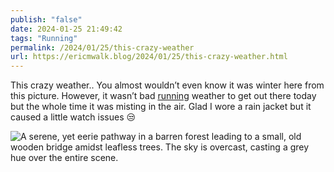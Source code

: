 ```yaml
---
publish: "false"
date: 2024-01-25 21:49:42
tags: "Running"
permalink: /2024/01/25/this-crazy-weather
url: https://ericmwalk.blog/2024/01/25/this-crazy-weather.html
---
```


This crazy weather.. You almost wouldn’t even know it was winter here from this picture. However, it wasn’t bad [running](https://strava.com/activities/10628956808) weather to get out there today but the whole time it was misting in the air. Glad I wore a rain jacket but it caused a little watch issues 😒

![A serene, yet eerie pathway in a barren forest leading to a small, old wooden bridge amidst leafless trees. The sky is overcast, casting a grey hue over the entire scene.](https://ericmwalk.blog/uploads/2024/img-7647.jpeg)